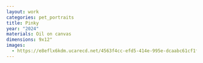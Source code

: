 ```yaml
---
layout: work
categories: pet_portraits
title: Pinky
year: "2024"
materials: Oil on canvas
dimensions: 9x12"
images:
  - https://e8eflx6kdm.ucarecd.net/4563f4cc-efd5-414e-995e-dcaabc61cf1f/-/resize/2400/-/quality/lightest/-/format/auto/
---
```

